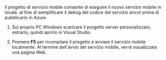 ﻿

Il progetto di servizio mobile consente di eseguire il nuovo servizio mobile in locale. al fine di semplificare il debug del codice del servizio ancor prima di pubblicarlo in Azure.

1. Sul proprio PC Windows scaricare il progetto server personalizzato, estrarlo, quindi aprirlo in Visual Studio.

2. Premere **F5** per ricompilare il progetto e avviare il servizio mobile localmente. Al termine dell'avvio del servizio mobile, verrà visualizzata una pagina Web.

<!--HONumber=47-->
